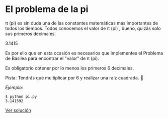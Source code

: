 # El problema de la pi

π (pi) es sin duda una de las constantes matemáticas más importantes de todos los tiempos. Todos conocemos el valor de π (pi) , bueno, quizás solo sus primeros decimales.

3.1415

Es por ello que en esta ocasión es necesarios que implementes el Problema de Basilea para encontrar el "valor" de π (pi).

Es obligatorio obtener por lo menos los primeros 6 decimales.

Pista: Tendrás que multiplicar por 6 y realizar una raíz cuadrada. 🙈

_Ejemplo:_

```
$ python pi.py
3.141592
```


[Ver solución](solutions/pi.py)
